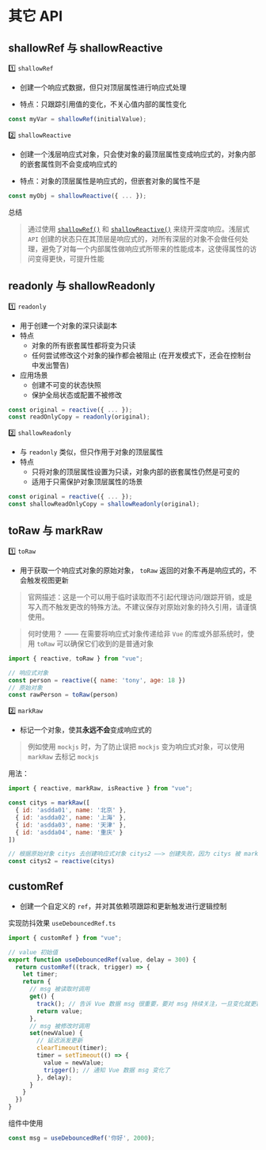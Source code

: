 # 其它 API

## shallowRef 与 shallowReactive 

1️⃣ `shallowRef`

* 创建一个响应式数据，但只对顶层属性进行响应式处理

* 特点：只跟踪引用值的变化，不关心值内部的属性变化

```js
const myVar = shallowRef(initialValue);
```

2️⃣ `shallowReactive`

* 创建一个浅层响应式对象，只会使对象的最顶层属性变成响应式的，对象内部的嵌套属性则不会变成响应式的

* 特点：对象的顶层属性是响应式的，但嵌套对象的属性不是

```js
const myObj = shallowReactive({ ... });
```

总结

> 通过使用 [`shallowRef()`](https://cn.vuejs.org/api/reactivity-advanced.html#shallowref) 和 [`shallowReactive()`](https://cn.vuejs.org/api/reactivity-advanced.html#shallowreactive) 来绕开深度响应。浅层式 `API` 创建的状态只在其顶层是响应式的，对所有深层的对象不会做任何处理，避免了对每一个内部属性做响应式所带来的性能成本，这使得属性的访问变得更快，可提升性能

## readonly 与 shallowReadonly

1️⃣ `readonly`

* 用于创建一个对象的深只读副本
* 特点
  * 对象的所有嵌套属性都将变为只读
  * 任何尝试修改这个对象的操作都会被阻止 (在开发模式下，还会在控制台中发出警告)
* 应用场景
  * 创建不可变的状态快照
  * 保护全局状态或配置不被修改

```js
const original = reactive({ ... });
const readOnlyCopy = readonly(original);
```

2️⃣ `shallowReadonly`

* 与 `readonly` 类似，但只作用于对象的顶层属性
* 特点
  * 只将对象的顶层属性设置为只读，对象内部的嵌套属性仍然是可变的
  * 适用于只需保护对象顶层属性的场景

```js
const original = reactive({ ... });
const shallowReadOnlyCopy = shallowReadonly(original);
```

## toRaw 与 markRaw

1️⃣ `toRaw`

* 用于获取一个响应式对象的原始对象， `toRaw` 返回的对象不再是响应式的，不会触发视图更新

> 官网描述：这是一个可以用于临时读取而不引起代理访问/跟踪开销，或是写入而不触发更改的特殊方法。不建议保存对原始对象的持久引用，请谨慎使用。

> 何时使用？ —— 在需要将响应式对象传递给非 `Vue` 的库或外部系统时，使用 `toRaw` 可以确保它们收到的是普通对象

```js
import { reactive, toRaw } from "vue";

// 响应式对象
const person = reactive({ name: 'tony', age: 18 })
// 原始对象
const rawPerson = toRaw(person)
```

2️⃣ `markRaw`

* 标记一个对象，使其**永远不会**变成响应式的

> 例如使用 `mockjs` 时，为了防止误把 `mockjs` 变为响应式对象，可以使用 `markRaw` 去标记 `mockjs`

用法：

```js
import { reactive, markRaw, isReactive } from "vue";

const citys = markRaw([
  { id: 'asdda01', name: '北京' },
  { id: 'asdda02', name: '上海' },
  { id: 'asdda03', name: '天津' },
  { id: 'asdda04', name: '重庆' }
])

// 根据原始对象 citys 去创建响应式对象 citys2 ——> 创建失败，因为 citys 被 markRaw 标记了
const citys2 = reactive(citys)
```

## customRef

* 创建一个自定义的 `ref`，并对其依赖项跟踪和更新触发进行逻辑控制

实现防抖效果 `useDebouncedRef.ts`

```js
import { customRef } from "vue";

// value 初始值
export function useDebouncedRef(value, delay = 300) {
  return customRef((track, trigger) => {
    let timer;
    return {
      // msg 被读取时调用
      get() {
        track(); // 告诉 Vue 数据 msg 很重要，要对 msg 持续关注，一旦变化就更新
        return value;
      },
      // msg 被修改时调用
      set(newValue) {
        // 延迟派发更新
        clearTimeout(timer);
        timer = setTimeout(() => {
          value = newValue;
          trigger(); // 通知 Vue 数据 msg 变化了
        }, delay);
      }
    }
  }) 
}
```

组件中使用

```js
const msg = useDebouncedRef('你好', 2000);
```

